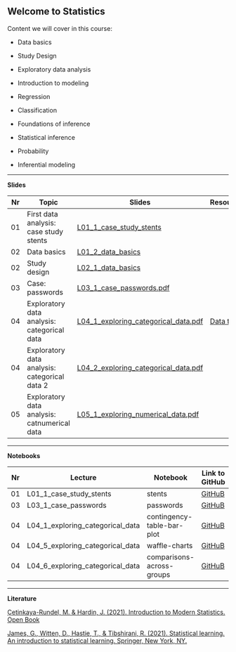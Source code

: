 ## Welcome to Statistics 


Content we will cover in this course:

- Data basics 
- Study Design
- Exploratory data analysis  



- Introduction to modeling
- Regression 
- Classification 
- Foundations of inference  
- Statistical inference 
- Probability 
- Inferential modeling 

---

**Slides**

Nr  | Topic | Slides | Resources
-- | -- | -- | --
01 | First data analysis: case study stents | [L01_1_case_study_stents](https://github.com/kirenz/statistics/blob/main/slides/L01_1_case_study_stents.pdf) |
02| Data basics | [L01_2_data_basics](https://github.com/kirenz/statistics/blob/main/slides/L01_2_data_basics.pdf) |
02| Study design  | [L02_1_data_basics](https://github.com/kirenz/statistics/blob/main/slides/L02_1_data_basics.pdf) | 
03| Case: passwords| [L03_1_case_passwords.pdf](https://github.com/kirenz/statistics/blob/main/slides/L03_1_case_passwords.pdf) | 
04| Exploratory data analysis: categorical data|[L04_1_exploring_categorical_data.pdf](https://github.com/kirenz/statistics/blob/main/slides/L04_1_exploring_categorical_data.pdf) | [Data to Viz](https://www.data-to-viz.com/) 
04| Exploratory data analysis: categorical data 2|[L04_2_exploring_categorical_data.pdf](https://github.com/kirenz/statistics/blob/main/slides/L04_2_exploring_categorical_data.pdf) | 
05| Exploratory data analysis: catnumerical data | [L05_1_exploring_numerical_data.pdf](https://github.com/kirenz/statistics/blob/main/slides/L05_1_exploring_numerical_data.pdf)  |


<!--
05|L05_2_exploring_numerical_data|Exploratory data analysis: numerical data|[L06_2_exploring_numerical_data.pdf](https://github.com/kirenz/statistics/blob/main/slides/L06_2_exploring_numerical_data.pdf)  
06|L06_1_exploring_communication|Exploratory data analysis: communication|[L06_3_exploring_communication.pdf](https://github.com/kirenz/statistics/blob/main/slides/L06_3_exploring_communication.pdf)  
-->


---

**Notebooks**

Nr | Lecture | Notebook | Link to GitHub | Colab Link 
-- | -- | -- | -- | --
01 | L01_1_case_study_stents | stents | [GitHuB](https://github.com/kirenz/modern-statistics/blob/main/01-1-stents.ipynb) | [Colab](https://colab.research.google.com/github/kirenz/modern-statistics/blob/main/01-1-stents.ipynb)
03 | L03_1_case_passwords| passwords |[GitHuB](https://github.com/kirenz/modern-statistics/blob/main/01-3-passwords.ipynb)|[Colab](https://colab.research.google.com/github/kirenz/modern-statistics/blob/main/01-3-passwords.ipynb)
04 | L04_1_exploring_categorical_data|contingency-table-bar-plot|[GitHuB](https://github.com/kirenz/modern-statistics/blob/main/04-1-contingency-table-bar-plot.ipynb)|[Colab](https://colab.research.google.com/github/kirenz/modern-statistics/blob/main/04-1-contingency-table-bar-plot.ipynb)
04 | L04_5_exploring_categorical_data |waffle-charts|[GitHuB](https://github.com/kirenz/modern-statistics/blob/main/04-5-waffle-charts.ipynb)|[Colab](https://colab.research.google.com/github/kirenz/modern-statistics/blob/main/04-5-waffle-charts.ipynb)
04 | L04_6_exploring_categorical_data|comparisons-across-groups|[GitHuB](https://github.com/kirenz/modern-statistics/blob/main/04-6-comparisons-across-groups.ipynb)|[Colab](https://colab.research.google.com/github/kirenz/modern-statistics/blob/main/04-6-comparisons-across-groups.ipynb)


<!--

L05_1_exploring_categorical_data|scatterplot-paired-data|[GitHuB](https://github.com/kirenz/modern-statistics/blob/main/05-1-scatterplot-paired-data.ipynb)|[Colab](https://colab.research.google.com/github/kirenz/modern-statistics/blob/main/05-1-scatterplot-paired-data.ipynb)
L05_3_exploring_categorical_data|dot-plots-mean|[GitHuB](https://github.com/kirenz/modern-statistics/blob/main/05-2-dot-plots-mean.ipynb)|[Colab](https://colab.research.google.com/github/kirenz/modern-statistics/blob/main/05-2-dot-plots-mean.ipynb)
L05_3_exploring_categorical_data|histograms|[GitHuB](https://github.com/kirenz/modern-statistics/blob/main/05-3-histograms.ipynb)|[Colab](https://colab.research.google.com/github/kirenz/modern-statistics/blob/main/05-3-histograms.ipynb)
L05_3_exploring_categorical_data|x-case-height|[GitHuB](https://github.com/kirenz/modern-statistics/blob/main/05-3-x-case-height.ipynb)|[Colab](https://colab.research.google.com/github/kirenz/modern-statistics/blob/main/05-3-x-case-height.ipynb)
L06_1_exploring_numerical_data|scatterplot-paired-data|[GitHuB](https://github.com/kirenz/modern-statistics/blob/main/05-1-scatterplot-paired-data.ipynb)|[Colab](https://colab.research.google.com/github/kirenz/modern-statistics/blob/main/05-1-scatterplot-paired-data.ipynb)
L06_2_exploring_numerical_data|dot-plots-mean|[GitHuB](https://github.com/kirenz/modern-statistics/blob/main/05-2-dot-plots-mean.ipynb)|[Colab](https://colab.research.google.com/github/kirenz/modern-statistics/blob/main/05-2-dot-plots-mean.ipynb)
L06_2_exploring_numerical_data|histograms|[GitHuB](https://github.com/kirenz/modern-statistics/blob/main/05-3-histograms.ipynb)|[Colab](https://colab.research.google.com/github/kirenz/modern-statistics/blob/main/05-3-histograms.ipynb)
L06_2_exploring_numerical_data|x-case-height|[GitHuB](https://github.com/kirenz/modern-statistics/blob/main/05-3-x-case-height.ipynb)|[Colab](https://colab.research.google.com/github/kirenz/modern-statistics/blob/main/05-3-x-case-height.ipynb)
L06_2_exploring_numerical_data|box-plot|[GitHuB](https://github.com/kirenz/modern-statistics/blob/main/05-5-box-plot.ipynb)|[Colab](https://colab.research.google.com/github/kirenz/modern-statistics/blob/main/05-5-box-plot.ipynb)
L06_2_exploring_numerical_data|robust-statistics|[GitHuB](https://github.com/kirenz/modern-statistics/blob/main/05-6-robust-statistics.ipynb)|[Colab](https://colab.research.google.com/github/kirenz/modern-statistics/blob/main/05-6-robust-statistics.ipynb)
L06_2_exploring_numerical_data|transforming-data|[GitHuB](https://github.com/kirenz/modern-statistics/blob/main/05-7-transforming-data.ipynb)|[Colab](https://colab.research.google.com/github/kirenz/modern-statistics/blob/main/05-7-transforming-data.ipynb)
L06_2_exploring_numerical_data|mapping-data|[GitHuB](https://github.com/kirenz/modern-statistics/blob/main/05-8-mapping-data.ipynb)|[Colab](https://colab.research.google.com/github/kirenz/modern-statistics/blob/main/05-8-mapping-data.ipynb)

-->

---

**Literature**

[Çetinkaya-Rundel, M. & Hardin, J. (2021). Introduction to Modern Statistics. Open Book](https://openintro-ims.netlify.app/) 

[James, G., Witten, D., Hastie, T., & Tibshirani, R. (2021). Statistical learning. An introduction to statistical learning. Springer, New York, NY.](https://www.statlearning.com/)
